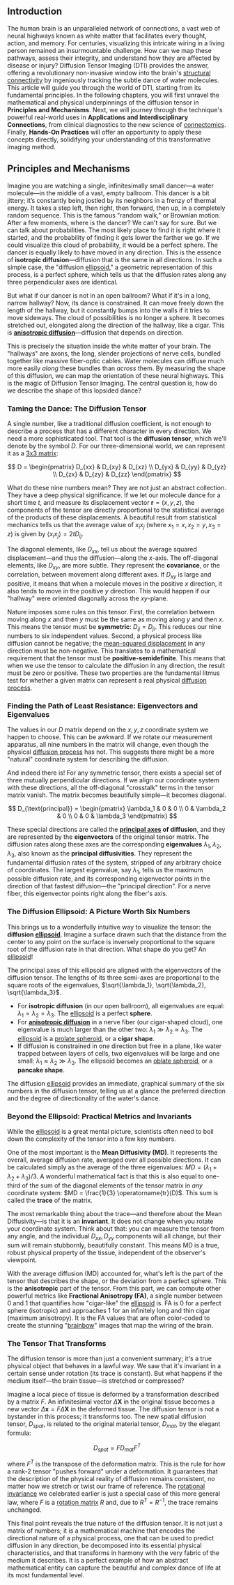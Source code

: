 ## Introduction
The human brain is an unparalleled network of connections, a vast web of neural highways known as white matter that facilitates every thought, action, and memory. For centuries, visualizing this intricate wiring in a living person remained an insurmountable challenge. How can we map these pathways, assess their integrity, and understand how they are affected by disease or injury? Diffusion Tensor Imaging (DTI) provides the answer, offering a revolutionary non-invasive window into the brain's [structural connectivity](@article_id:195828) by ingeniously tracking the subtle dance of water molecules. This article will guide you through the world of DTI, starting from its fundamental principles. In the following chapters, you will first unravel the mathematical and physical underpinnings of the diffusion tensor in **Principles and Mechanisms**. Next, we will journey through the technique's powerful real-world uses in **Applications and Interdisciplinary Connections**, from clinical diagnostics to the new science of [connectomics](@article_id:198589). Finally, **Hands-On Practices** will offer an opportunity to apply these concepts directly, solidifying your understanding of this transformative imaging method.

## Principles and Mechanisms

Imagine you are watching a single, infinitesimally small dancer—a water molecule—in the middle of a vast, empty ballroom. This dancer is a bit jittery; it’s constantly being jostled by its neighbors in a frenzy of thermal energy. It takes a step left, then right, then forward, then up, in a completely random sequence. This is the famous "random walk," or Brownian motion. After a few moments, where is the dancer? We can't say for sure. But we can talk about probabilities. The most likely place to find it is right where it started, and the probability of finding it gets lower the farther we go. If we could visualize this cloud of probability, it would be a perfect sphere. The dancer is equally likely to have moved in any direction. This is the essence of **isotropic diffusion**—diffusion that is the same in all directions. In such a simple case, the "diffusion [ellipsoid](@article_id:165317)," a geometric representation of this process, is a perfect sphere, which tells us that the diffusion rates along any three perpendicular axes are identical.

But what if our dancer is not in an open ballroom? What if it's in a long, narrow hallway? Now, its dance is constrained. It can move freely down the length of the hallway, but it constantly bumps into the walls if it tries to move sideways. The cloud of possibilities is no longer a sphere. It becomes stretched out, elongated along the direction of the hallway, like a cigar. This is **[anisotropic diffusion](@article_id:150591)**—diffusion that depends on direction.

This is precisely the situation inside the white matter of your brain. The "hallways" are axons, the long, slender projections of nerve cells, bundled together like massive fiber-optic cables. Water molecules can diffuse much more easily *along* these bundles than *across* them. By measuring the shape of this diffusion, we can map the orientation of these neural highways. This is the magic of Diffusion Tensor Imaging. The central question is, how do we describe the shape of this lopsided dance?

### Taming the Dance: The Diffusion Tensor

A single number, like a traditional diffusion coefficient, is not enough to describe a process that has a different character in every direction. We need a more sophisticated tool. That tool is the **diffusion tensor**, which we'll denote by the symbol $D$. For our three-dimensional world, we can represent it as a [3x3 matrix](@article_id:182643):

$$
D = \begin{pmatrix}
D_{xx} & D_{xy} & D_{xz} \\
D_{yx} & D_{yy} & D_{yz} \\
D_{zx} & D_{zy} & D_{zz}
\end{pmatrix}
$$

What do these nine numbers mean? They are not just an abstract collection. They have a deep physical significance. If we let our molecule dance for a short time $t$, and measure its displacement vector $\mathbf{r} = (x, y, z)$, the components of the tensor are directly proportional to the statistical average of the products of these displacements. A beautiful result from statistical mechanics tells us that the average value of $x_i x_j$ (where $x_1=x, x_2=y, x_3=z$) is given by $\langle x_i x_j \rangle = 2t D_{ij}$.

The diagonal elements, like $D_{xx}$, tell us about the average squared displacement—and thus the diffusion—along the $x$-axis. The off-diagonal elements, like $D_{xy}$, are more subtle. They represent the **covariance**, or the correlation, between movement along different axes. If $D_{xy}$ is large and positive, it means that when a molecule moves in the positive $x$ direction, it also tends to move in the positive $y$ direction. This would happen if our "hallway" were oriented diagonally across the $xy$-plane.

Nature imposes some rules on this tensor. First, the correlation between moving along $x$ and then $y$ must be the same as moving along $y$ and then $x$. This means the tensor must be **symmetric**: $D_{ij} = D_{ji}$. This reduces our nine numbers to six independent values. Second, a physical process like diffusion cannot be negative; the [mean-squared displacement](@article_id:159171) in any direction must be non-negative. This translates to a mathematical requirement that the tensor must be **positive-semidefinite**. This means that when we use the tensor to calculate the diffusion in any direction, the result must be zero or positive. These two properties are the fundamental litmus test for whether a given matrix can represent a real physical [diffusion process](@article_id:267521).

### Finding the Path of Least Resistance: Eigenvectors and Eigenvalues

The values in our $D$ matrix depend on the $x, y, z$ coordinate system we happen to choose. This can be awkward. If we rotate our measurement apparatus, all nine numbers in the matrix will change, even though the physical [diffusion process](@article_id:267521) has not. This suggests there might be a more "natural" coordinate system for describing the diffusion.

And indeed there is! For any symmetric tensor, there exists a special set of three mutually perpendicular directions. If we align our coordinate system with these directions, all the off-diagonal "crosstalk" terms in the tensor matrix vanish. The matrix becomes beautifully simple—it becomes diagonal.

$$
D_{\text{principal}} = \begin{pmatrix}
\lambda_1 & 0 & 0 \\
0 & \lambda_2 & 0 \\
0 & 0 & \lambda_3
\end{pmatrix}
$$

These special directions are called the **[principal axes](@article_id:172197) of diffusion**, and they are represented by the **eigenvectors** of the original tensor matrix. The diffusion rates along these axes are the corresponding **eigenvalues** $\lambda_1, \lambda_2, \lambda_3$, also known as the **principal diffusivities**. They represent the fundamental diffusion rates of the system, stripped of any arbitrary choice of coordinates. The largest eigenvalue, say $\lambda_1$, tells us the maximum possible diffusion rate, and its corresponding eigenvector points in the direction of that fastest diffusion—the "principal direction". For a nerve fiber, this eigenvector points right along the fiber's axis.

### The Diffusion Ellipsoid: A Picture Worth Six Numbers

This brings us to a wonderfully intuitive way to visualize the tensor: the **diffusion [ellipsoid](@article_id:165317)**. Imagine a surface drawn such that the distance from the center to any point on the surface is inversely proportional to the square root of the diffusion rate in that direction. What shape do you get? An [ellipsoid](@article_id:165317)!

The principal axes of this ellipsoid are aligned with the eigenvectors of the diffusion tensor. The lengths of its three semi-axes are proportional to the square roots of the eigenvalues, $\sqrt{\lambda_1}, \sqrt{\lambda_2}, \sqrt{\lambda_3}$.

-   For **isotropic diffusion** (in our open ballroom), all eigenvalues are equal: $\lambda_1 = \lambda_2 = \lambda_3$. The [ellipsoid](@article_id:165317) is a perfect **sphere**.
-   For **[anisotropic diffusion](@article_id:150591)** in a nerve fiber (our cigar-shaped cloud), one eigenvalue is much larger than the other two: $\lambda_1 \gg \lambda_2 \approx \lambda_3$. The [ellipsoid](@article_id:165317) is a [prolate spheroid](@article_id:175944), or a **cigar shape**.
-   If diffusion is constrained in one direction but free in a plane, like water trapped between layers of cells, two eigenvalues will be large and one small: $\lambda_1 \approx \lambda_2 \gg \lambda_3$. The ellipsoid becomes an [oblate spheroid](@article_id:161277), or a **pancake shape**.

The diffusion [ellipsoid](@article_id:165317) provides an immediate, graphical summary of the six numbers in the diffusion tensor, telling us at a glance the preferred direction and the degree of directionality of the water's dance.

### Beyond the Ellipsoid: Practical Metrics and Invariants

While the [ellipsoid](@article_id:165317) is a great mental picture, scientists often need to boil down the complexity of the tensor into a few key numbers.

One of the most important is the **Mean Diffusivity (MD)**. It represents the overall, average diffusion rate, averaged over all possible directions. It can be calculated simply as the average of the three eigenvalues: $MD = (\lambda_1 + \lambda_2 + \lambda_3) / 3$. A wonderful mathematical fact is that this is also equal to one-third of the sum of the diagonal elements of the tensor matrix in *any* coordinate system: $MD = \frac{1}{3} \operatorname{tr}(D)$. This sum is called the **trace** of the matrix.

The most remarkable thing about the trace—and therefore about the Mean Diffusivity—is that it is an **invariant**. It does not change when you rotate your coordinate system. Think about that: you can measure the tensor from any angle, and the individual $D_{xx}, D_{yy}$ components will all change, but their sum will remain stubbornly, beautifully constant. This means MD is a true, robust physical property of the tissue, independent of the observer's viewpoint.

With the average diffusion (MD) accounted for, what's left is the part of the tensor that describes the shape, or the deviation from a perfect sphere. This is the **anisotropic** part of the tensor. From this part, we can compute other powerful metrics like **Fractional Anisotropy (FA)**, a single number between 0 and 1 that quantifies how "cigar-like" the [ellipsoid](@article_id:165317) is. FA is 0 for a perfect sphere (isotropic) and approaches 1 for an infinitely long and thin cigar (maximum anisotropy). It is the FA values that are often color-coded to create the stunning "[brainbow](@article_id:273634)" images that map the wiring of the brain.

### The Tensor That Transforms

The diffusion tensor is more than just a convenient summary; it's a true physical object that behaves in a lawful way. We saw that it's invariant in a certain sense under rotation (its trace is constant). But what happens if the medium itself—the brain tissue—is stretched or compressed?

Imagine a local piece of tissue is deformed by a transformation described by a matrix $F$. An infinitesimal vector $\Delta \mathbf{X}$ in the original tissue becomes a new vector $\Delta \mathbf{x} = F \Delta \mathbf{X}$ in the deformed tissue. The diffusion tensor is not a bystander in this process; it transforms too. The new spatial diffusion tensor, $D_{spat}$, is related to the original material tensor, $D_{mat}$, by the elegant formula:

$$
D_{spat} = F D_{mat} F^T
$$

where $F^T$ is the transpose of the deformation matrix. This is the rule for how a rank-2 tensor "pushes forward" under a deformation. It guarantees that the description of the physical reality of diffusion remains consistent, no matter how we stretch or twist our frame of reference. The [rotational invariance](@article_id:137150) we celebrated earlier is just a special case of this more general law, where $F$ is a [rotation matrix](@article_id:139808) $R$ and, due to $R^T = R^{-1}$, the trace remains unchanged.

This final point reveals the true nature of the diffusion tensor. It is not just a matrix of numbers; it is a mathematical machine that encodes the directional nature of a physical process, one that can be used to predict diffusion in any direction, be decomposed into its essential physical characteristics, and that transforms in harmony with the very fabric of the medium it describes. It is a perfect example of how an abstract mathematical entity can capture the beautiful and complex dance of life at its most fundamental level.